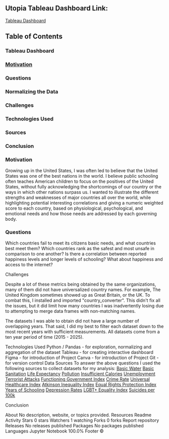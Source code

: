 ## Utopia Tableau Dashboard Link: 
[Tableau Dashboard](https://public.tableau.com/views/UtopiaFinalProject/MainPage?:language=en-US&publish=yes&:sid=&:redirect=auth&:display_count=n&:origin=viz_share_link)



## Table of Contents
### Tableau Dashboard
### [Motivation](#Motivation)
### Questions
### Normalizing the Data
### Challenges
### Technologies Used
### Sources
### Conclusion




### Motivation
Growing up in the United States, I was often led to believe that the United States was one of the best nations in the world.  I believe public schooling often teaches American children to focus on the positives of the United States, without fully acknowledging the shortcomings of our country or the ways in which other nations surpass us.  I wanted to illustrate the different strengths and weaknesses of major countries all over the world, while highlighting potential interesting correlations and giving a numeric weighted score to each country, based on physiological, psychological, and emotional needs and how those needs are addressed by each governing body.


### Questions

Which countries fail to meet its citizens basic needs, and what countries best meet them?
Which countries rank as the safest and most unsafe in comparison to one another?
Is there a correlation between reported happiness levels and longer levels of schooling? What about happiness and access to the internet?


Challenges

Despite a lot of these metrics being obtained by the same organizations, many of them did not have universalized country names. For example, The United Kingdom sometimes showed up as Great Britain, or the UK.  To combat this, I installed and imported "country_converter". This didn't fix all the issues, but it did limit how many countries I was inadvertently losing due to attempting to merge data frames with non-matching names.

The datasets I was able to obtain did not have a large number of overlapping years. That said, I did my best to filter each dataset down to the most recent years with sufficient measurements. All datasets come from a ten year period of time (2015 - 2025).


Technologies Used
Python / Pandas - for exploration, normalizing and aggregation of the dataset
Tableau - for creating interactive dashboard
Figma - for introduction of Project
Canva - for introduction of Project
Git - for version control
Data Sources
To answer the above questions I used the following sources to collect datasets for my analysis:
[Basic Water](https://ourworldindata.org/grapher/population-using-at-least-basic-drinking-water)
[Basic Sanitation](https://ourworldindata.org/grapher/share-using-safely-managed-sanitation)
[Life Expectancy](https://ourworldindata.org/grapher/life-expectancy-hmd-unwpp?tab=table)
[Pollution](https://ourworldindata.org/grapher/pm25-air-pollution)
[Insufficient Calories](https://ourworldindata.org/grapher/number-calorie-diet-unaffordable)
[Unemployment](https://ourworldindata.org/grapher/unemployment-rate)
[Terrorist Attacks](https://ourworldindata.org/grapher/terrorist-attacks)
[Functioning Government Index](https://ourworldindata.org/grapher/functioning-government-index-eiu)
[Crime Rate](https://worldpopulationreview.com/country-rankings/crime-rate-by-country)
[Universal Healthcare Index](https://ourworldindata.org/grapher/universal-health-coverage-index)
[Atkinson Inequality Index](https://ourworldindata.org/grapher/income-inequality-atkinson-index-undp)
[Equal Rights Protection Index](https://ourworldindata.org/grapher/equal-rights-protection-index)
[Years of Schooling](https://ourworldindata.org/grapher/mean-years-of-schooling-long-run)
[Depression Rates](https://ourworldindata.org/grapher/depressive-disorders-prevalence-ihme)
[LGBT+ Equality Index](https://ourworldindata.org/grapher/lgbt-legal-equality-index)
[Suicides per 100k](https://ourworldindata.org/suicide)




Conclusion

About
No description, website, or topics provided.
Resources
 Readme
 Activity
Stars
 0 stars
Watchers
 1 watching
Forks
 0 forks
Report repository
Releases
No releases published
Packages
No packages published
Languages
Jupyter Notebook
100.0%
Footer
©